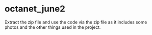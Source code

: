 # octanet_june2
Extract the zip file and use the code via the zip file as it includes some photos and the other things used in the project.
